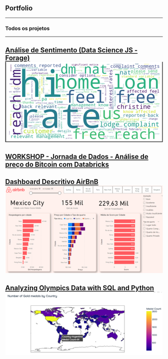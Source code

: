 ## Portfolio

---

### Todos os projetos 
---
[Análise de Sentimento (Data Science JS - Forage)](https://github.com/melissanespeque/jsdatascience/blob/main/commbanktwitter.ipynb)
<img src="images/comom.png?raw=true"/>
---
[WORKSHOP - Jornada de Dados - Análise de preço do Bitcoin com Databricks](https://databricks-prod-cloudfront.cloud.databricks.com/public/4027ec902e239c93eaaa8714f173bcfc/3962087035871041/783547063481176/3567303555500949/latest.html)
---
[Dashboard Descritivo AirBnB](https://melissanespeque.github.io/airbnb_dashboard/)
<img src="images/airbnb.png?raw=true"/>
---
[Analyzing Olympics Data with SQL and Python](https://www.datacamp.com/datalab/w/1f6eabae-2884-426f-b7d7-a8fac780192a/edit)
<img src="images/olympics.png?raw=true"/>
---
